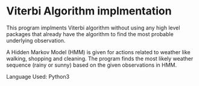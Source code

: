   # Viterbi Algorithm implmentation
  
This program implments Viterbi algorithm without using any high level packages that already have the algorithm to find the most probable underlying observation.

A Hidden Markov Model (HMM) is given for actions related to weather like walking, shopping and cleaning. The program finds the most likely weather sequence (rainy or sunny) based on the given observations in HMM.

Language Used: Python3
